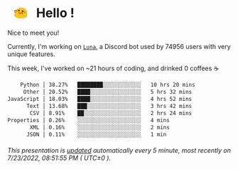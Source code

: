 <h1>   <img src="./spoinky.gif" style="vertical-align:middle;" width="30px">   Hello ! </h1>

Nice to meet you!

Currently, I'm working on <a href='https://github.com/Asgarrrr/Luna'>`Luna`</a>, a Discord bot used by 74956 users with very unique features.

This week, I've worked on ~21 hours of coding, and drinked 0 coffees ☕

```
    Python │ 38.27%   ████████░░░░░░░░░░░░   10 hrs 20 mins
     Other │ 20.52%   ████░░░░░░░░░░░░░░░░   5 hrs 32 mins
JavaScript │ 18.03%   ████░░░░░░░░░░░░░░░░   4 hrs 52 mins
      Text │ 13.68%   ███░░░░░░░░░░░░░░░░░   3 hrs 42 mins
       CSV │ 8.91%    ██░░░░░░░░░░░░░░░░░░   2 hrs 24 mins
Properties │ 0.26%    ░░░░░░░░░░░░░░░░░░░░   4 mins
       XML │ 0.16%    ░░░░░░░░░░░░░░░░░░░░   2 mins
      JSON │ 0.11%    ░░░░░░░░░░░░░░░░░░░░   1 min
```

###### This presentation is [updated](https://github.com/Asgarrrr) automatically every 5 minute, most recently on 7/23/2022, 08:51:55 PM ( UTC±0 ).